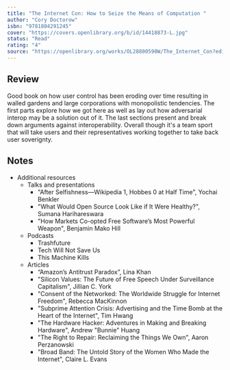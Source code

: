 ```yaml
---
title: "The Internet Con: How to Seize the Means of Computation "
author: "Cory Doctorow"
isbn: "9781804291245"
cover: "https://covers.openlibrary.org/b/id/14418873-L.jpg"
status: "Read"
rating: "4"
source: "https://openlibrary.org/works/OL28800590W/The_Internet_Con?edition=key%3A/books/OL39552949M"
---
```


## Review

Good book on how user control has been eroding over time resulting in walled gardens and large corporations with monopolistic tendencies. The first parts explore how we got here as well as lay out how adversarial interop may be a solution out of it. The last sections present and break down arguments against interoperability. Overall though it's a team sport that will take users and their representatives working together to take back user soverignty. 

## Notes

- Additional resources
  - Talks and presentations 
    - "After Selfishness—Wikipedia 1, Hobbes 0 at Half Time", Yochai Benkler
    - "What Would Open Source Look Like if It Were Healthy?", Sumana Harihareswara
    - "How Markets Co-opted Free Software’s Most Powerful Weapon", Benjamin Mako Hill
  - Podcasts
    - Trashfuture
    - Tech Will Not Save Us
    - This Machine Kills
  - Articles
    - “Amazon’s Antitrust Paradox”, Lina Khan
    - "Silicon Values: The Future of Free Speech Under Surveillance Capitalism", Jillian C. York
    - "Consent of the Networked: The Worldwide Struggle for Internet Freedom", Rebecca MacKinnon
    - "Subprime Attention Crisis: Advertising and the Time Bomb at the Heart of the Internet", Tim Hwang
    - "The Hardware Hacker: Adventures in Making and Breaking Hardware", Andrew "Bunnie" Huang
    - "The Right to Repair: Reclaiming the Things We Own", Aaron Perzanowski
    - "Broad Band: The Untold Story of the Women Who Made the Internet", Claire L. Evans